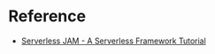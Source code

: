 # Reference
- [Serverless JAM - A Serverless Framework Tutorial](https://www.netlify.com/blog/2016/09/15/serverless-jam---a-serverless-framework-tutorial/)
